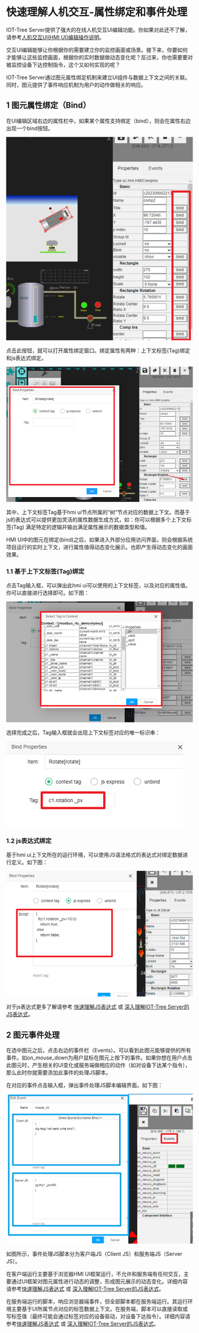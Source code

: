 快速理解人机交互-属性绑定和事件处理
==





IOT-Tree
Server提供了强大的在线人机交互UI编辑功能。你如果对此还不了解，请参考[人机交互UI(HMI UI)编辑操作说明][qn_hmi_edit]。

交互UI编辑能够让你根据你的需要建立你的监控画面或场景。接下来，你要如何才能够让这些监控画面，根据你的实时数据做动态变化呢？反过来，你也需要要对被监控设备下达控制指令，这个又如何实现的呢？

IOT-Tree Server通过图元属性绑定机制来建立UI组件与数据上下文之间的关联。同时，图元提供了事件响应机制为用户的动作做相关的响应。

## 1 图元属性绑定（Bind）

在UI编辑区域右边的属性栏中，如果某个属性支持绑定（bind），则会在属性右边出现一个bind按钮。



<img src="../img/hmi_bind1.png">


点击此按钮，就可以打开属性绑定窗口。绑定属性有两种：上下文标签(Tag)绑定和js表达式绑定。




<img src="../img/hmi_bind2.png">


其中，上下文标签Tag基于hmi
ui节点所属的“树”节点对应的数据上下文。而基于js的表达式可以提供更加灵活的属性数据生成方式，如：你可以根据多个上下文标签(Tag)
满足特定的逻辑并输出满足属性展示的数据类型和值。

HMI UI中的图元在绑定(bind)之后，如果进入外部分应用访问界面，则会根据系统项目运行的实时上下文，进行属性值得动态变化展示。也即产生得动态变化的画面效果。

### 1.1 基于上下文标签(Tag)绑定

点击Tag输入框，可以弹出此hmi ui可以使用的上下文标签，以及对应的属性值。你可以直接进行选择即可。如下图：



<img src="../img/hmi_bind3.png">


选择完成之后，Tag输入框就会出现上下文标签对应的唯一标识串：



<img src="../img/hmi_bind4.png">

### 1.2 js表达式绑定

基于hmi ui上下文所在的运行环境，可以使用JS语法格式的表达式对绑定数据进行定义。如下图：


<img src="../img/hmi_bind5.png">


对于js表达式更多了解请参考 [快速理解JS表达式][qn_js_exp] 或 [深入理解IOT-Tree Server的JS表达式][adv_js_exp]。

## 2 图元事件处理

在选中图元之后，点击右边的事件栏（Events）。可以看到此图元能够提供的所有事件。如on_mouse_down为用户鼠标在图元上按下的事件。如果你想在用户点击此图元时，产生相关的UI变化或服务端做相应的动作（如对设备下达某个指令），那么此时你就需要添加此事件的处理JS脚本。

在对应的事件点击输入框，弹出事件处理JS脚本编辑界面。如下图：



<img src="../img/hmi_bind_evt1.png">


如图所示，事件处理JS脚本分为客户端JS（Client JS）和服务端JS（Server JS）。

在客户端运行主要基于浏览器HMI
UI框架运行，不允许和服务端有任何交互，主要通过UI框架对图元属性进行动态的调整，形成图元展示的动态变化。详细内容请参考[快速理解JS表达式][qn_js_exp]
或 [深入理解IOT-Tree Server的JS表达式][adv_js_exp]。

在服务端运行的脚本，响应浏览器端事件，但全部脚本都在服务端运行。其运行环境主要基于UI所属节点对应的标签数据上下文。在服务端，脚本可以直接读取或写标签值（最终可能会通过标签对应的设备驱动，对设备下达指令）。详细内容请参考[快速理解JS表达式][qn_js_exp]
或 [深入理解IOT-Tree Server的JS表达式][adv_js_exp]。


[qn_js_exp]: ./quick_know_js_exp.md

[adv_js_exp]: ../advanced/adv_js_exp.md

[qn_hmi_edit]: ./quick_know_hmi_edit.md
